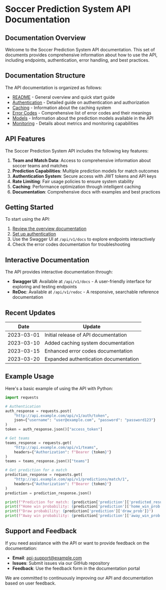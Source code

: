 # Soccer Prediction System API Documentation

## Documentation Overview

Welcome to the Soccer Prediction System API documentation. This set of documents provides comprehensive information about how to use the API, including endpoints, authentication, error handling, and best practices.

## Documentation Structure

The API documentation is organized as follows:

- [README](./README.md) - General overview and quick start guide
- [Authentication](./authentication.md) - Detailed guide on authentication and authorization
- [Caching](./caching.md) - Information about the caching system
- [Error Codes](./errors.md) - Comprehensive list of error codes and their meanings
- [Models](./models.md) - Information about the prediction models available in the API
- [Monitoring](./monitoring.md) - Details about metrics and monitoring capabilities

## API Features

The Soccer Prediction System API includes the following key features:

1. **Team and Match Data**: Access to comprehensive information about soccer teams and matches
2. **Prediction Capabilities**: Multiple prediction models for match outcomes
3. **Authentication System**: Secure access with JWT tokens and API keys
4. **Rate Limiting**: Fair usage policies to ensure system stability
5. **Caching**: Performance optimization through intelligent caching
6. **Documentation**: Comprehensive docs with examples and best practices

## Getting Started

To start using the API:

1. [Review the overview documentation](./README.md)
2. [Set up authentication](./authentication.md)
3. Use the Swagger UI at `/api/v1/docs` to explore endpoints interactively
4. Check the error codes documentation for troubleshooting

## Interactive Documentation

The API provides interactive documentation through:

- **Swagger UI**: Available at `/api/v1/docs` - A user-friendly interface for exploring and testing endpoints
- **ReDoc**: Available at `/api/v1/redoc` - A responsive, searchable reference documentation

## Recent Updates

| Date | Update |
|------|--------|
| 2023-03-01 | Initial release of API documentation |
| 2023-03-10 | Added caching system documentation |
| 2023-03-15 | Enhanced error codes documentation |
| 2023-03-20 | Expanded authentication documentation |

## Example Usage

Here's a basic example of using the API with Python:

```python
import requests

# Authentication
auth_response = requests.post(
    "http://api.example.com/api/v1/auth/token",
    json={"username": "user@example.com", "password": "password123"}
)
token = auth_response.json()["access_token"]

# Get teams
teams_response = requests.get(
    "http://api.example.com/api/v1/teams",
    headers={"Authorization": f"Bearer {token}"}
)
teams = teams_response.json()["teams"]

# Get prediction for a match
prediction_response = requests.get(
    "http://api.example.com/api/v1/predictions/match/1",
    headers={"Authorization": f"Bearer {token}"}
)
prediction = prediction_response.json()

print(f"Prediction for match: {prediction['prediction']['predicted_result']}")
print(f"Home win probability: {prediction['prediction']['home_win_prob']}")
print(f"Draw probability: {prediction['prediction']['draw_prob']}")
print(f"Away win probability: {prediction['prediction']['away_win_prob']}")
```

## Support and Feedback

If you need assistance with the API or want to provide feedback on the documentation:

- **Email**: api-support@example.com
- **Issues**: Submit issues via our GitHub repository
- **Feedback**: Use the feedback form in the documentation portal

We are committed to continuously improving our API and documentation based on user feedback. 